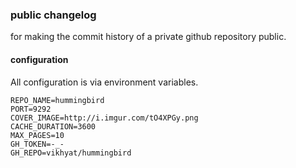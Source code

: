 ### public changelog

for making the commit history of a private github repository public.

#### configuration

All configuration is via environment variables.

    REPO_NAME=hummingbird
    PORT=9292
    COVER_IMAGE=http://i.imgur.com/tO4XPGy.png
    CACHE_DURATION=3600
    MAX_PAGES=10
    GH_TOKEN=-_-
    GH_REPO=vikhyat/hummingbird
